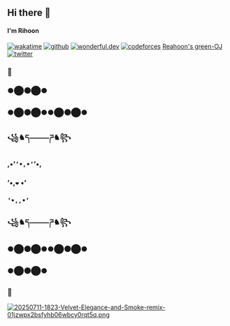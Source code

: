## Hi there 👋
#### I'm Rihoon

[![wakatime](https://wakatime.com/badge/user/0e5ed0e8-2441-42fe-9916-739bee77cd84.svg)](https://wakatime.com/@0e5ed0e8-2441-42fe-9916-739bee77cd84)
[![github](https://img.shields.io/github/followers/pro382r?logo=github&style=plastic)](https://github.com/pro382r?tab=followers)
[![wonderful.dev](https://img.shields.io/badge/wonderful.dev-@pro382r-ff00a7)](https://wonderful.dev/pro382r)
[![codeforces](https://img.shields.io/badge/codeforces-pro382r-blue)](https://codeforces.com/profile/pro382r)
[Reahoon's green-OJ](https://oj.gubcpa.com/user/userProfile/reahoon "Visit Reahoon's Profile")
[![twitter](https://img.shields.io/twitter/follow/wakatime?style=plastic&logo=x&labelColor=595959&color=595959)](https://twitter.com/WakaTime)

### 🖤
### ●⬤⚫⬤●
### ●⬤⚫⬤●●⬤⚫⬤●
### ꧁♞ད⸻ཌ♞꧂
### ,•’``’•,•’``’•,
### ’•,` ❤️ ` •’
### `’•,,•’`
### ꧁♞ད⸻ཌ♞꧂
### ●⬤⚫⬤●●⬤⚫⬤●
### ●⬤⚫⬤●
### 🖤


[![20250711-1823-Velvet-Elegance-and-Smoke-remix-01jzwpx2bsfyhb06wbcy0rqt5q.png](https://i.postimg.cc/rsmcg6Rc/20250711-1823-Velvet-Elegance-and-Smoke-remix-01jzwpx2bsfyhb06wbcy0rqt5q.png)](https://postimg.cc/gXffkTKB)

<!--
**alanhamlett/alanhamlett** is a ✨ _special_ ✨ repository because its `README.md` (this file) appears on your GitHub profile.

Here are some ideas to get you started:

- 🔭 I’m currently working on ...
- 🌱 I’m currently learning ...
- 👯 I’m looking to collaborate on ...
- 🤔 I’m looking for help with ...
- 💬 Ask me about ...
- 📫 How to reach me: ...
- 😄 Pronouns: ...
- ⚡ Fun fact: ...
-->
